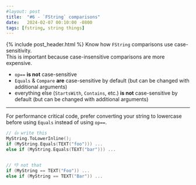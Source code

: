```yaml
---
#layout: post
title:  "#6 - `FString` comparisons"
date:   2024-02-07 00:10:00 -0800
tags: [fstring, string things]
---
```

{% include post_header.html %}
Know how `FString` comparisons use case-sensitivity.\
This is important because case-insensitive comparisons are more expensive.

- `op==` **is not** case-sensitive
- `Equals` & `Compare` **are** case-sensitive by default (but can be changed with additional arguments)
- everything else (`StartsWith`, `Contains`, etc.) **is not** case-sensitive by default (but can be changed with additional arguments)

---

For performance critical code, prefer converting your string to lowercase before using `Equals` instead of using `op==`.
```cpp
// 👍 write this
MyString.ToLowerInline();
if (MyString.Equals(TEXT("foo"))) ...
else if (MyString.Equals(TEXT("bar"))) ...


// 👎 not that
if (MyString == TEXT("Foo")) ...
else if (MyString == TEXT("Bar")) ...
```